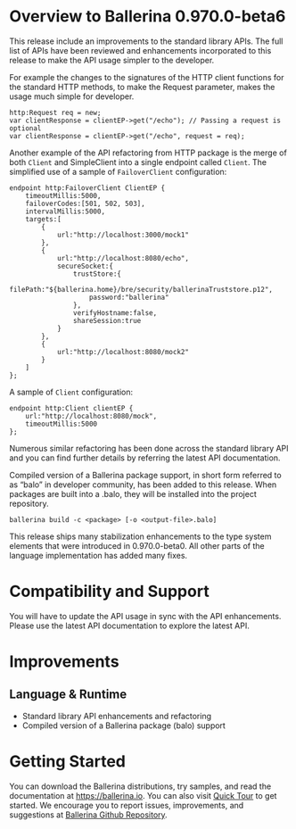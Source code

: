 
# Overview to Ballerina 0.970.0-beta6

This release include an improvements to the standard library APIs. The full list of APIs have been reviewed  and enhancements incorporated to this release to make the API usage simpler to the developer. 

For example the changes to the signatures of the HTTP client functions for the standard HTTP methods, to make the Request parameter, makes the usage much simple for developer. 
```ballerina
http:Request req = new;
var clientResponse = clientEP->get("/echo"); // Passing a request is optional
var clientResponse = clientEP->get("/echo", request = req); 
```
Another example of the API refactoring from HTTP package is the merge of both `Client` and SimpleClient into a single endpoint called `Client`. 
The simplified use of a sample of `FailoverClient` configuration:
```ballerina
endpoint http:FailoverClient ClientEP {
    timeoutMillis:5000,
    failoverCodes:[501, 502, 503],
    intervalMillis:5000,
    targets:[
        {
            url:"http://localhost:3000/mock1"
        },
        {
            url:"http://localhost:8080/echo",
            secureSocket:{
                trustStore:{
                    filePath:"${ballerina.home}/bre/security/ballerinaTruststore.p12",
                    password:"ballerina"
                },
                verifyHostname:false,
                shareSession:true
            }
        },
        {
            url:"http://localhost:8080/mock2"
        }
    ]
};
```
A sample of `Client` configuration:
```ballering
endpoint http:Client clientEP {
    url:"http://localhost:8080/mock",
    timeoutMillis:5000
};
```
Numerous similar refactoring has been done across the standard library API and you can find further details by referring the latest API documentation. 


Compiled version of a Ballerina package support, in short form referred to as “balo” in developer community, has been added to this release. 
When packages are built into a .balo, they will be installed into the project repository. 
```
ballerina build -c <package> [-o <output-file>.balo]
```

This release ships many stabilization enhancements to the type system elements that were introduced in 0.970.0-beta0. All other parts of the language implementation has added many fixes. 

# Compatibility and Support
You will have to update the API usage in sync with the API enhancements. Please use the latest API documentation to explore the latest API. 

# Improvements
## Language & Runtime
- Standard library API enhancements and refactoring 
- Compiled version of a Ballerina package (balo) support

# Getting Started
You can download the Ballerina distributions, try samples, and read the documentation at <https://ballerina.io>. You can also visit [Quick Tour][1] to get started. We encourage you to report issues, improvements, and suggestions at [Ballerina Github Repository][2].

[1]: https://ballerina.io/learn/quick-tour/
[2]: https://github.com/ballerina-platform/ballerina-lang
